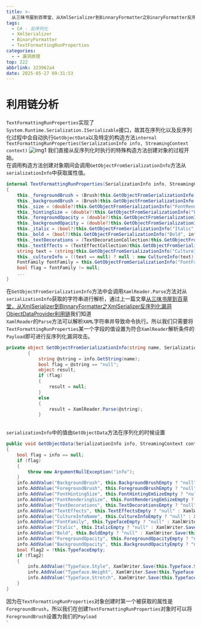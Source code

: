 ```yaml
---
title: >-
  从三味书屋到百草堂、从XmlSerializer到BinnaryFormatter之BinaryFormatter反序列化漏洞TextFormattingRunProperties利用链
tags:
  - C# - 反序列化
  - XmlSerializer
  - BinaryFormatter
  - TextFormattingRunProperties
categories:
  - - 漏洞原理
top: 222
abbrlink: 323962a4
date: 2025-05-27 09:31:53
---
```

# 利用链分析
`TextFormattingRunProperties`实现了`System.Runtime.Serialization.ISerializable`接口，故其在序列化以及反序列化过程中会自动执行`GetObjectData`以及特定的构造方法`internal TextFormattingRunProperties(SerializationInfo info, StreamingContext context)`
![img1](0880c08b011096a4b93d.png)
我们直接从反序列化时执行的特殊构造方法创建对象的过程开始。  
在调用构造方法创建对象期间会调用`GetObjectFromSerializationInfo`方法从`serializationInfo`中获取属性值。  
<!--more-->
```c#
internal TextFormattingRunProperties(SerializationInfo info, StreamingContext context)
{
	this._foregroundBrush = (Brush)this.GetObjectFromSerializationInfo("ForegroundBrush", info);
	this._backgroundBrush = (Brush)this.GetObjectFromSerializationInfo("BackgroundBrush", info);
	this._size = (double?)this.GetObjectFromSerializationInfo("FontRenderingSize", info);
	this._hintingSize = (double?)this.GetObjectFromSerializationInfo("FontHintingSize", info);
	this._foregroundOpacity = (double?)this.GetObjectFromSerializationInfo("ForegroundOpacity", info);
	this._backgroundOpacity = (double?)this.GetObjectFromSerializationInfo("BackgroundOpacity", info);
	this._italic = (bool?)this.GetObjectFromSerializationInfo("Italic", info);
	this._bold = (bool?)this.GetObjectFromSerializationInfo("Bold", info);
	this._textDecorations = (TextDecorationCollection)this.GetObjectFromSerializationInfo("TextDecorations", info);
	this._textEffects = (TextEffectCollection)this.GetObjectFromSerializationInfo("TextEffects", info);
	string text = (string)this.GetObjectFromSerializationInfo("CultureInfoName", info);
	this._cultureInfo = ((text == null) ? null : new CultureInfo(text));
	FontFamily fontFamily = this.GetObjectFromSerializationInfo("FontFamily", info) as FontFamily;
	bool flag = fontFamily != null;
	...
}
```
在`GetObjectFromSerializationInfo`方法中会调用`XamlReader.Parse`方法对从`serializationInfo`获取的字符串进行解析，通过上一篇文章[从三味书屋到百草堂，从XmlSerializer到BinnaryFormatter之XmlSerializer反序列化漏洞ObjectDataProvider利用链](archives/ff457959.html)我们知道  
`XamlReader`的`Parse`方法可以解析`XAML`字符串并导致命令执行。所以我们只需要将`TextFormattingRunProperties`某一个字段的值设置为符合`XamlReader`解析条件的`Payload`即可进行反序列化漏洞攻击。  
```c#
private object GetObjectFromSerializationInfo(string name, SerializationInfo info)
		{
			string @string = info.GetString(name);
			bool flag = @string == "null";
			object result;
			if (flag)
			{
				result = null;
			}
			else
			{
				result = XamlReader.Parse(@string);
			}
		
```
`serializationInfo`中的值由`GetObjectData`方法在序列化的时候设置  
```c#
public void GetObjectData(SerializationInfo info, StreamingContext context)
{
	bool flag = info == null;
	if (flag)
	{
		throw new ArgumentNullException("info");
	}
	info.AddValue("BackgroundBrush", this.BackgroundBrushEmpty ? "null" : XamlWriter.Save(this.BackgroundBrush));
	info.AddValue("ForegroundBrush", this.ForegroundBrushEmpty ? "null" : XamlWriter.Save(this.ForegroundBrush));
	info.AddValue("FontHintingSize", this.FontHintingEmSizeEmpty ? "null" : XamlWriter.Save(this.FontHintingEmSize));
	info.AddValue("FontRenderingSize", this.FontRenderingEmSizeEmpty ? "null" : XamlWriter.Save(this.FontRenderingEmSize));
	info.AddValue("TextDecorations", this.TextDecorationsEmpty ? "null" : XamlWriter.Save(this.TextDecorations));
	info.AddValue("TextEffects", this.TextEffectsEmpty ? "null" : XamlWriter.Save(this.TextEffects));
	info.AddValue("CultureInfoName", this.CultureInfoEmpty ? "null" : XamlWriter.Save(this.CultureInfo.Name));
	info.AddValue("FontFamily", this.TypefaceEmpty ? "null" : XamlWriter.Save(this.Typeface.FontFamily));
	info.AddValue("Italic", this.ItalicEmpty ? "null" : XamlWriter.Save(this.Italic));
	info.AddValue("Bold", this.BoldEmpty ? "null" : XamlWriter.Save(this.Bold));
	info.AddValue("ForegroundOpacity", this.ForegroundOpacityEmpty ? "null" : XamlWriter.Save(this.ForegroundOpacity));
	info.AddValue("BackgroundOpacity", this.BackgroundOpacityEmpty ? "null" : XamlWriter.Save(this.BackgroundOpacity));
	bool flag2 = !this.TypefaceEmpty;
	if (flag2)
	{
		info.AddValue("Typeface.Style", XamlWriter.Save(this.Typeface.Style));
		info.AddValue("Typeface.Weight", XamlWriter.Save(this.Typeface.Weight));
		info.AddValue("Typeface.Stretch", XamlWriter.Save(this.Typeface.Stretch));
	}
}
```

因为在`TextFormattingRunProperties`对象创建时第一个被获取的属性是`ForegroundBrush`，所以我们在创建`TextFormattingRunProperties`对象时可以将`ForegroundBrush`设置为我们的`Payload`  
`

